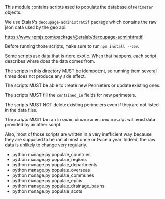 This module contains scripts used to populate the database of `Perimeter`
objects.

We use Etalab's `decoupage-administratif` package which contains the raw
json data used by the geo api:

https://www.npmjs.com/package/@etalab/decoupage-administratif

Before running those scripts, make sure to run `npm install --dev`.

Some scripts use data that is more exotic. When that happens, each script
describes where does the data comes from.

The scripts in this directory MUST be idempotent, so running them several times
does not produce any side effect.

The scripts MUST be able to create new Perimeters or update existing ones.

The scripts MUST fill the `contained_in` fields for new perimeters.

The scripts MUST NOT delete existing perimeters even if they are not listed
in the data files.

The scripts MUST be ran in order, since sometimes a script will need data
provided by an other script.

Also, most of those scripts are written in a very inefficient way, because
they are supposed to be ran at most once or twice a year. Indeed, the
raw data is unlikely to change very regularly.


 * python manage.py populate_countries
 * python manage.py populate_regions
 * python manage.py populate_departments
 * python manage.py populate_overseas
 * python manage.py populate_communes
 * python manage.py populate_epcis
 * python manage.py populate_drainage_basins
 * python manage.py populate_scots
